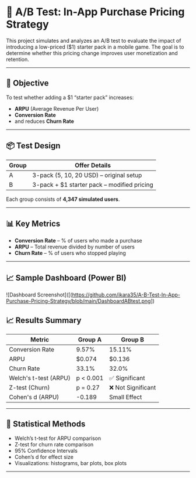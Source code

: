 # 🧪 A/B Test: In-App Purchase Pricing Strategy

This project simulates and analyzes an A/B test to evaluate the impact of introducing a low-priced ($1) starter pack in a mobile game. The goal is to determine whether this pricing change improves user monetization and retention.

---

## 🎯 Objective

To test whether adding a $1 “starter pack” increases:
- **ARPU** (Average Revenue Per User)
- **Conversion Rate**
- and reduces **Churn Rate**

---

## 📦 Test Design

| Group | Offer Details                                  |
|-------|------------------------------------------------|
| A     | 3-pack (5, 10, 20 USD) – original setup         |
| B     | 3-pack + $1 starter pack – modified pricing     |

Each group consists of **4,347 simulated users**.

---

## 📊 Key Metrics

- **Conversion Rate** – % of users who made a purchase  
- **ARPU** – Total revenue divided by number of users  
- **Churn Rate** – % of users who stopped playing

---

## 📈 Sample Dashboard (Power BI)
![Dashboard Screenshot]([(https://github.com/ikara35/A-B-Test-In-App-Purchase-Pricing-Strategy/blob/main/DashboardABtest.png])

## 📈 Results Summary

| Metric            | Group A     | Group B     |
|-------------------|-------------|-------------|
| Conversion Rate   | 9.57%       | 15.11%      |
| ARPU              | $0.074      | $0.136      |
| Churn Rate        | 33.1%       | 32.0%       |
| Welch's t-test (ARPU) | p < 0.001 | ✅ Significant |
| Z-test (Churn)    | p = 0.27    | ❌ Not Significant |
| Cohen's d (ARPU)  | -0.189      | Small Effect |

---

## 🧪 Statistical Methods

- Welch’s t-test for ARPU comparison  
- Z-test for churn rate comparison  
- 95% Confidence Intervals  
- Cohen’s d for effect size  
- Visualizations: histograms, bar plots, box plots

---
